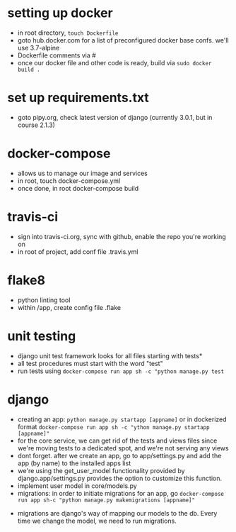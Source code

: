 # setting up docker

- in root directory, `touch Dockerfile`
- goto hub.docker.com for a list of preconfigured docker base confs. we'll use 3.7-alpine
- Dockerfile comments via #
- once our docker file and other code is ready, build via `sudo docker build .`

# set up requirements.txt

- goto pipy.org, check latest version of django (currently 3.0.1, but in course 2.1.3)

# docker-compose

- allows us to manage our image and services
- in root, touch docker-compose.yml
- once done, in root docker-compose build

# travis-ci

- sign into travis-ci.org, sync with github, enable the repo you're working on
- in root of project, add conf file .travis.yml

# flake8

- python linting tool
- within /app, create config file .flake

# unit testing

- django unit test framework looks for all files starting with tests\*
- all test procedures must start with the word "test"
- run tests using `docker-compose run app sh -c "python manage.py test`

# django

- creating an app: `python manage.py startapp [appname]` or in dockerized format `docker-compose run app sh -c "ython manage.py startapp [appname]"`
- for the core service, we can get rid of the tests and views files since we're moving tests to a dedicated spot, and we're not serving any views
- dont forget. after we create an app, go to app/settings.py and add the app (by name) to the installed apps list
- we're using the get_user_model functionality provided by django.app/settings.py provides the option to customize this function.
- implement user model in core/models.py
- migrations: in order to initiate migrations for an app, go `docker-compose run app sh-c "python manage.py makemigrations [appname]"`

* migrations are django's way of mapping our models to the db. Every time we change the model, we need to run migrations.
